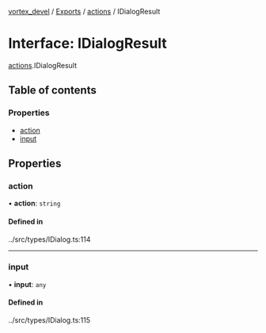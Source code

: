 [vortex_devel](../README.md) / [Exports](../modules.md) / [actions](../modules/actions.md) / IDialogResult

# Interface: IDialogResult

[actions](../modules/actions.md).IDialogResult

## Table of contents

### Properties

- [action](actions.IDialogResult.md#action)
- [input](actions.IDialogResult.md#input)

## Properties

### action

• **action**: `string`

#### Defined in

../src/types/IDialog.ts:114

___

### input

• **input**: `any`

#### Defined in

../src/types/IDialog.ts:115
